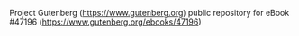 Project Gutenberg (https://www.gutenberg.org) public repository for eBook #47196 (https://www.gutenberg.org/ebooks/47196)
